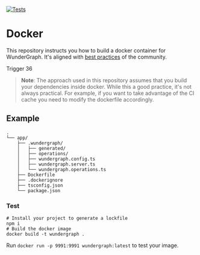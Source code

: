[![Tests](https://github.com/wundergraph/docker/actions/workflows/ci.yml/badge.svg)](https://github.com/wundergraph/docker/actions/workflows/ci.yml)

# Docker

This repository instructs you how to build a docker container for WunderGraph. It's aligned with [best practices](https://github.com/nodejs/docker-node/blob/main/docs/BestPractices.md) of the community.

Trigger 36

> **Note**: The approach used in this repository assumes that you build your dependencies inside docker. While this a good practice, it's not always practical. For example, if you want to take advantage of the CI cache you need to modify the dockerfile accordingly.

## Example

```
.
└── app/
    ├── .wundergraph/
    │   ├── generated/
    │   ├── operations/
    │   ├── wundergraph.config.ts
    │   ├── wundergraph.server.ts
    │   └── wundergraph.operations.ts
    ├── Dockerfile
    ├── .dockerignore
    ├── tsconfig.json
    └── package.json
```

### Test

```shell
# Install your project to generate a lockfile
npm i
# Build the docker image
docker build -t wundergraph .
```

Run `docker run -p 9991:9991 wundergraph:latest` to test your image.